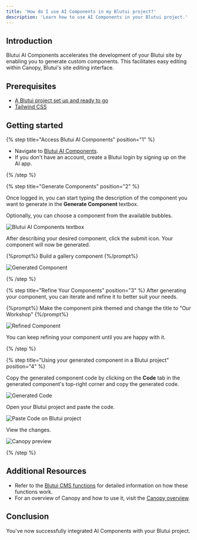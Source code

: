```yaml
---
title: 'How do I use AI Components in my Blutui project?'
description: 'Learn how to use AI Components in your Blutui project.'
---
```


## Introduction

Blutui AI Components accelerates the development of your Blutui site by enabling you to generate custom components. This facilitates easy editing within Canopy, Blutui's site editing interface.

## Prerequisites

- [A Blutui project set up and ready to go](https://dev.blutui.com/docs/getting-started/create)
- [Tailwind CSS](https://dev.blutui.com/guides/use-tailwind-css-in-a-project)

## Getting started

{% step title="Access Blutui AI Components" position="1" %}

- Navigate to [Blutui AI Components](https://blutui.ai).
- If you don't have an account, create a Blutui login by signing up on the AI app.

{% /step %}

{% step title="Generate Components" position="2" %}

Once logged in, you can start typing the description of the component you want to generate in the **Generate Component** textbox.

Optionally, you can choose a component from the available bubbles.

![Blutui AI Components textbox](https://cdn.blutui.com/uploads/assets/Dev/guides/textbox-ai-components.png)

After describing your desired component, click the submit icon.
Your component will now be generated.

{%prompt%}
Build a gallery component
{%/prompt%}

![Generated Component](https://cdn.blutui.com/uploads/assets/Dev/guides/prompt-ai-components.png)

{% /step %}

{% step title="Refine Your Components" position="3" %}
After generating your component, you can iterate and refine it to better suit your needs.

{%prompt%}
Make the component pink themed and change the title to "Our Workshop"
{%/prompt%}

![Refined Component](https://cdn.blutui.com/uploads/assets/Dev/guides/refined-ai-components.png)

You can keep refining your component until you are happy with it.

{% /step %}

{% step title="Using your generated component in a Blutui project" position="4" %}

Copy the generated component code by clicking on the **Code** tab in the generated component's top-right corner and copy the generated code.

![Generated Code](https://cdn.blutui.com/uploads/assets/Dev/guides/generated-code-ai-components.png)

Open your Blutui project and paste the code.

![Paste Code on Blutui project](https://cdn.blutui.com/uploads/assets/Dev/guides/paste-ai-components.png)

View the changes.

![Canopy preview](https://cdn.blutui.com/uploads/assets/Dev/guides/preview-ai-components.png)

{% /step %}

## Additional Resources

- Refer to the [Blutui CMS functions](https://dev.blutui.com/docs/canvas/functions/cms) for detailed information on how these functions work.
- For an overview of Canopy and how to use it, visit the [Canopy overview](https://help.blutui.com/dashboard/site-dashboard/canopy/canopy-overview).

## Conclusion

You've now successfully integrated AI Components with your Blutui project.
